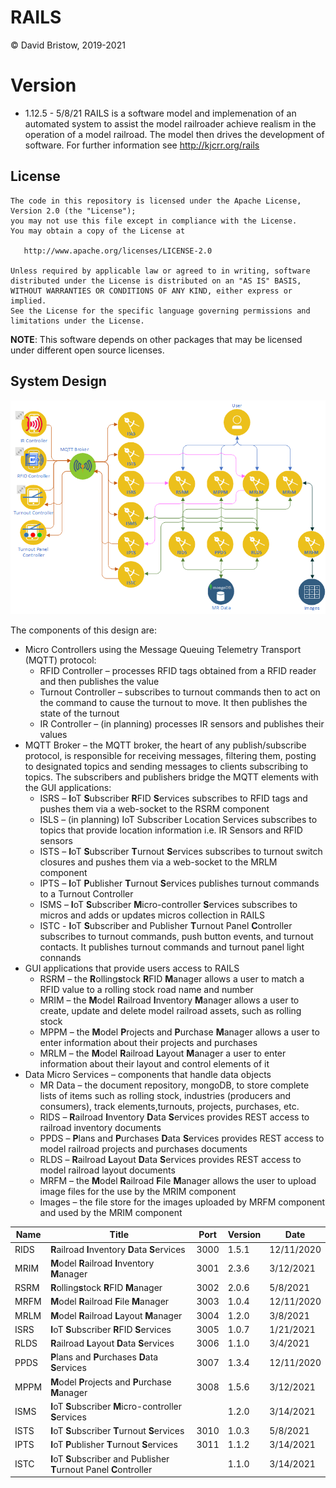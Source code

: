 # RAILS
&copy; David Bristow, 2019-2021

# Version
* 1.12.5 - 5/8/21
RAILS is a software model and implemenation of an automated system to assist the model railroader achieve realism in the operation of a model railroad. The model then drives the development of software.
For further information see http://kjcrr.org/rails

## License

    The code in this repository is licensed under the Apache License, Version 2.0 (the "License");
    you may not use this file except in compliance with the License.
    You may obtain a copy of the License at

       http://www.apache.org/licenses/LICENSE-2.0

    Unless required by applicable law or agreed to in writing, software
    distributed under the License is distributed on an "AS IS" BASIS,
    WITHOUT WARRANTIES OR CONDITIONS OF ANY KIND, either express or implied.
    See the License for the specific language governing permissions and
    limitations under the License.

**NOTE**: This software depends on other packages that may be licensed under different open source licenses.

## System Design
![System Design](https://github.com/djbristow/RAILS/blob/master/sysdesign.png)

The components of this design are:
- Micro Controllers using the Message Queuing Telemetry Transport (MQTT) protocol:
  - RFID Controller – processes RFID tags obtained from a RFID reader and then publishes the value
  - Turnout Controller – subscribes to turnout commands then to act on the command to cause the turnout to move. It then publishes the state of the turnout
  - IR Controller – (in planning) processes IR sensors and publishes their values
- MQTT Broker – the MQTT broker, the heart of any publish/subscribe protocol, is responsible for receiving messages, filtering them, posting to designated topics and sending messages to clients subscribing to topics. The subscribers and publishers bridge the MQTT elements with the GUI applications:
  - ISRS – **I**oT **S**ubscriber **R**FID **S**ervices subscribes to RFID tags and pushes them via a web-socket to the RSRM component
  - ISLS – (in planning) IoT Subscriber Location Services subscribes to topics that provide location information i.e. IR Sensors and RFID sensors
  - ISTS – **I**oT **S**ubscriber **T**urnout **S**ervices subscribes to turnout switch closures and pushes them via a web-socket to the MRLM component
  - IPTS – **I**oT **P**ublisher **T**urnout **S**ervices publishes turnout commands to a Turnout Controller
  - ISMS – **I**oT **S**ubscriber **M**icro-controller **S**ervices subscribes to micros and adds or updates micros collection in RAILS
  - ISTC - **I**oT **S**ubscriber and Publisher **T**urnout Panel **C**ontroller subscribes to turnout commands, push button events, and turnout contacts. It publishes turnout commands and turnout panel light connands
- GUI applications that provide users access to RAILS
  - RSRM – the **R**olling**s**tock **R**FID **M**anager allows a user to match a RFID value to a rolling stock road name and number
  - MRIM – the **M**odel **R**ailroad **I**nventory **M**anager allows a user to create, update and delete model railroad assets, such as rolling stock
  - MPPM – the **M**odel **P**rojects and **P**urchase **M**anager allows a user to enter information about their projects and purchases
  - MRLM – the **M**odel **R**ailroad **L**ayout **M**anager a user to enter information about their layout and control elements of it
- Data Micro Services – components that handle data objects
  - MR Data – the document repository, mongoDB, to store complete lists of items such as rolling stock, industries (producers and consumers), track elements,turnouts, projects, purchases, etc.
  - RIDS – **R**ailroad **I**nventory **D**ata **S**ervices provides REST access to railroad inventory documents
  - PPDS – **P**lans and **P**urchases **D**ata **S**ervices provides REST access to model railroad projects and purchases documents
  - RLDS – **R**ailroad **L**ayout **D**ata **S**ervices provides REST access to model railroad layout documents
  - MRFM – the **M**odel **R**ailroad **F**ile **M**anager allows the user to upload image files for the use by the MRIM component
  - Images – the file store for the images uploaded by MRFM component and used by the MRIM component

|Name |Title                                  |Port |Version|Date     |
|-----|---------------------------------------|-----|-------|---------|
|RIDS|**R**ailroad **I**nventory **D**ata **S**ervices|3000|1.5.1|12/11/2020|
|MRIM|**M**odel **R**ailroad **I**nventory **M**anager|3001|2.3.6|3/12/2021|
|RSRM|**R**olling**s**tock **R**FID **M**anager|3002|2.0.6|5/8/2021|
|MRFM|**M**odel **R**ailroad **F**ile **M**anager|3003|1.0.4|12/11/2020|
|MRLM|**M**odel **R**ailroad **L**ayout **M**anager|3004|1.2.0|3/8/2021|
|ISRS|**I**oT **S**ubscriber **R**FID **S**ervices|3005|1.0.7|1/21/2021|
|RLDS|**R**ailroad **L**ayout **D**ata **S**ervices|3006|1.1.0|3/4/2021
|PPDS|**P**lans and **P**urchases **D**ata **S**ervices|3007|1.3.4|12/11/2020|
|MPPM|**M**odel **P**rojects and **P**urchase **M**anager|3008|1.5.6|3/12/2021|
|ISMS|**I**oT **S**ubscriber **M**icro-controller **S**ervices||1.2.0|3/14/2021|
|ISTS|**I**oT **S**ubscriber **T**urnout **S**ervices|3010|1.0.3|5/8/2021|
|IPTS|**I**oT **P**ublisher **T**urnout **S**ervices|3011|1.1.2|3/14/2021|
|ISTC|**I**oT **S**ubscriber and Publisher **T**urnout Panel **C**ontroller||1.1.0|3/14/2021|



